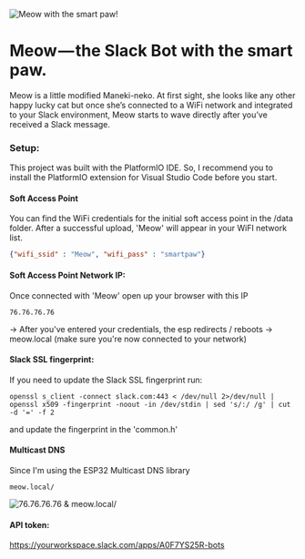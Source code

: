 ![Meow with the smart paw!](https://meow.build/assets/images/meow-poster.png "Meow with the smart paw!")


# Meow — the Slack Bot with the smart paw.
Meow is a little modified Maneki-neko. At first sight, she looks like any other happy lucky cat but once she’s connected to a WiFi network and integrated to your Slack environment, Meow starts to wave directly after you’ve received a Slack message.


### Setup:
This project was built with the PlatformIO IDE. So, I recommend you to install the PlatformIO extension for Visual Studio Code before you start.

#### Soft Access Point
You can find the WiFi credentials for the initial soft access point in the /data folder. After a successful upload, 'Meow' will appear in your WiFI network list.

```json
{"wifi_ssid" : "Meow", "wifi_pass" : "smartpaw"}
```

#### Soft Access Point Network IP: 
Once connected with 'Meow' open up your browser with this IP

```
76.76.76.76
```


-> After you've entered your credentials, the esp redirects / reboots -> meow.local (make sure you're now connected to your network)

#### Slack SSL fingerprint:
If you need to update the Slack SSL fingerprint run:
```
openssl s_client -connect slack.com:443 < /dev/null 2>/dev/null | openssl x509 -fingerprint -noout -in /dev/stdin | sed 's/:/ /g' | cut -d '=' -f 2
```
and update the fingerprint in the 'common.h'


#### Multicast DNS
Since I'm using the ESP32 Multicast DNS library
```
meow.local/
```

![76.76.76.76 & meow.local/](https://meow.build/assets/images/meow-interface.png "76.76.76.76 & meow.local/")

#### API token:
https://yourworkspace.slack.com/apps/A0F7YS25R-bots
